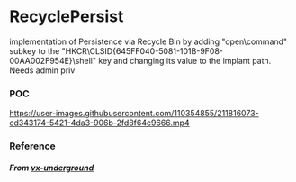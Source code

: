 # RecyclePersist
implementation of Persistence via Recycle Bin by adding "open\command" subkey to the "HKCR\CLSID\{645FF040-5081-101B-9F08-00AA002F954E}\shell" key and changing its value to the implant path. Needs admin priv

### POC
https://user-images.githubusercontent.com/110354855/211816073-cd343174-5421-4da3-906b-2fd8f64c9666.mp4



### Reference  
##### From [vx-underground](https://papers.vx-underground.org/papers/Windows/Persistence/Persistence%20via%20Recycle%20Bin.7z)

